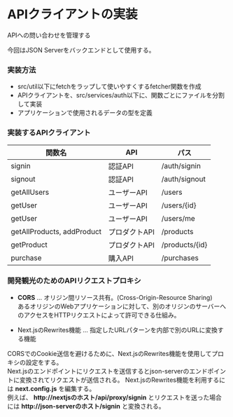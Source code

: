# APIクライアントの実装

APIへの問い合わせを管理する

今回はJSON Serverをバックエンドとして使用する。

### 実装方法
* src/util以下にfetchをラップして使いやすくするfetcher関数を作成
* APIクライアントを、src/services/auth以下に、関数ごとにファイルを分割して実装
* アプリケーションで使用されるデータの型を定義

### 実装するAPIクライアント
|  関数名  |  API  |  パス  |
|----|----|----|
|  signin  |  認証API  |  /auth/signin  |
|  signout  |  認証API  |  /auth/signout  |
|  getAllUsers  |  ユーザーAPI  |  /users  |
|  getUser  |  ユーザーAPI  |  /users/{id}  |
|  getUser  |  ユーザーAPI  |  /users/me  |
|  getAllProducts, addProduct  |  プロダクトAPI  |  /products  |
|  getProduct  |  プロダクトAPI  |  /products/{id}  |
|  purchase  |  購入API  |  /purchases  |

### 開発観光のためのAPIリクエストプロキシ

* __CORS__ ... オリジン間リソース共有。(Cross-Origin-Resource Sharing)<br>あるオリジンのWebアプリケーションに対して、別のオリジンのサーバーへのアクセスをHTTPリクエストによって許可できる仕組み。

* Next.jsのRewrites機能 ... 指定したURLパターンを内部で別のURLに変換する機能

CORSでのCookie送信を避けるために、Next.jsのRewrites機能を使用してプロキシの設定をする。<br>
Next.jsのエンドポイントにリクエストを送信するとjson-serverのエンドポイントに変換されてリクエストが送信される。
Next.jsのRewrites機能を利用するには __next.config.js__ を編集する。<br>
例えば、 __http://nextjsのホスト/api/proxy/signin__ とリクエストを送った場合には __http://json-serverのホスト/signin__ と変換される。
